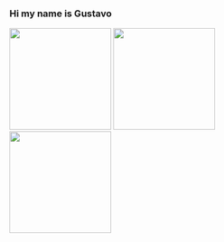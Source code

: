 ### Hi my name is Gustavo
<div>
<img height="180em" src="https://github-readme-stats.vercel.app/api?username=guticloonegames&show_icons=true&theme=tokyonight&include_all_commits=true&count_private=true"/>
  <img height="180em" src="https://github-readme-stats.vercel.app/api/top-langs/?username=guticloonegames&layout=compact&theme=tokyonight&card_width=250"/>
 <img height="180em" src="https://github-readme-stats.vercel.app/api/wakatime?username=guticlonegames&theme=tokyonight&langs_count=4"/>
</div>




<!--
**guticloonegames/guticloonegames** is a ✨ _special_ ✨ repository because its `README.md` (this file) appears on your GitHub profile.

Here are some ideas to get you started:

- 🔭 I’m currently working on ...
- 🌱 I’m currently learning ...
- 👯 I’m looking to collaborate on ...
- 🤔 I’m looking for help with ...
- 💬 Ask me about ...
- 📫 How to reach me: ...
- 😄 Pronouns: ...
- ⚡ Fun fact: ...
-->

